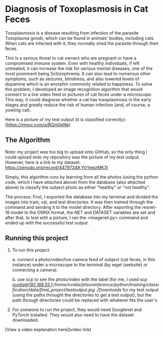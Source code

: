 # Diagnosis of Toxoplasmosis in Cat Feces

Toxoplasmosis is a disease resulting from infection of the parasite Toxoplasma gondii, which can be found in animals' bodies, including cats. When cats are infected with it, they normally shed the parasite through their feces. 

This is a serious threat to cat owners who are pregnant or have a compromised immune system. Even with healthy individuals, if left untreated, it can increase the risk for serious mental diseases, one of the most prominent being Schizophrenia. It can also lead to numerous other symptoms, such as seizures, blindness, and also lowered levels of dopamine which is an enorphin commonly related to happiness.
To solve this problem, I developed an image recognition algorithm that would connect to a live video feed or pictures of cat feces under a microscope. This way, it could diagnose whether a cat has toxoplasmosis in the early stages and greatly reduce the risk of human infection (and, of course, a yowling cat).

Here is a picture of my test output (it is classified correctly):
(https://imgur.com/a/BQm0pNe)

## The Algorithm

Note: my project was too big to upload onto GitHub, so the only thing I could upload onto my repository was the picture of my test output. However, here is a link to my dataset: https://zenodo.org/record/4479724#.Ytr1mezMK3I

Simply, this algorithm runs by learning from all the photos (using the python code, which I have attached above) from the database (also attached above) to classify the subject photo as either "healthy" or "not healthy". 

The process:
First, I exported the database into my terminal and divided the images into train, val, and test directories. It was then trained through the <python3 train.py> command and sending it to the model directory. After exporting the resnet-18 model to the ONNX format, the NET and DATASET variables are set and after that, to test with a picture, I ran the <imagenet.py> command and ended up with the successful test output.

## Running this project

1. To run this project:
     
     a. connect a photo/video/live camera feed of subject (cat feces, in this instance) under a microscope to the terminal (by wget {website} or connecting a camera).
     
     b. use scp to see the photo/video with the label (for me, I used *scp nvidia@192.168.55.1:/home/nvidia/jetsoninference/python/training/classification/data/final_project/testoutput.jpg ./Downloads* for my test output (using the paths throught the directories to get a test output), but the path through directories could be replaced with whatever fits the user's 
     

2. For someone to run the project, they would need Googlenet and PyTorch installed. They would also need to have the dataset downloaded.

[View a video explanation here](video link)
